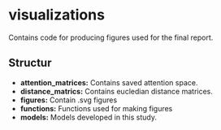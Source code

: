 # visualizations
Contains code for producing figures used for the final report.

## Structur
- **attention_matrices:** Contains saved attention space.
- **distance_matrics:** Contains eucledian distance matrices.
- **figures:** Contain .svg figures
- **functions:** Functions used for making figures
- **models:** Models developed in this study.